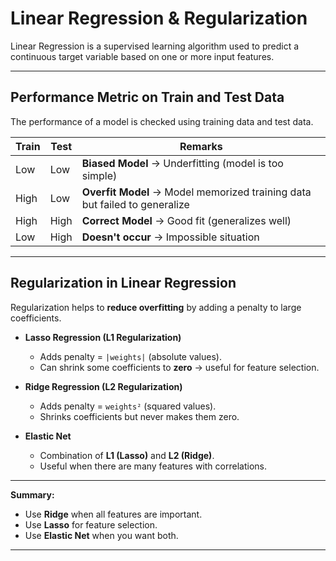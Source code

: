 # Linear Regression & Regularization  

Linear Regression is a supervised learning algorithm used to predict a continuous target variable based on one or more input features.  

---

## Performance Metric on Train and Test Data  

The performance of a model is checked using training data and test data.  

| **Train** | **Test** | **Remarks**             |
|-----------|----------|-------------------------|
| Low       | Low      | **Biased Model** → Underfitting (model is too simple) |
| High      | Low      | **Overfit Model** → Model memorized training data but failed to generalize |
| High      | High     | **Correct Model** → Good fit (generalizes well) |
| Low       | High     | **Doesn't occur** → Impossible situation |

---

## Regularization in Linear Regression  

Regularization helps to **reduce overfitting** by adding a penalty to large coefficients.  

- **Lasso Regression (L1 Regularization)**  
  - Adds penalty = `|weights|` (absolute values).  
  - Can shrink some coefficients to **zero** → useful for feature selection.  

- **Ridge Regression (L2 Regularization)**  
  - Adds penalty = `weights²` (squared values).  
  - Shrinks coefficients but never makes them zero.  

- **Elastic Net**  
  - Combination of **L1 (Lasso)** and **L2 (Ridge)**.  
  - Useful when there are many features with correlations.  

---

**Summary:**  
- Use **Ridge** when all features are important.  
- Use **Lasso** for feature selection.  
- Use **Elastic Net** when you want both.

---
